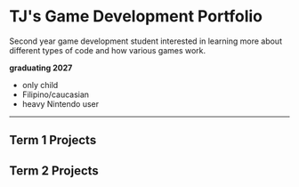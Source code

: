 # TJ's Game Development Portfolio
Second year game development student interested in learning more about different types of code and how various games work.

**graduating 2027**

  * only child
  * Filipino/caucasian
  * heavy Nintendo user


***

## Term 1 Projects

## Term 2 Projects
